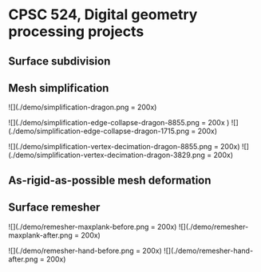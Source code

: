 # CPSC 524, Digital geometry processing projects

## Surface subdivision

## Mesh simplification

![](./demo/simplification-dragon.png = 200x)

![](./demo/simplification-edge-collapse-dragon-8855.png = 200x )
![](./demo/simplification-edge-collapse-dragon-1715.png = 200x)

![](./demo/simplification-vertex-decimation-dragon-8855.png = 200x)
![](./demo/simplification-vertex-decimation-dragon-3829.png = 200x)


## As-rigid-as-possible mesh deformation

## Surface remesher

![](./demo/remesher-maxplank-before.png = 200x)
![](./demo/remesher-maxplank-after.png = 200x)

![](./demo/remesher-hand-before.png = 200x)
![](./demo/remesher-hand-after.png = 200x)
